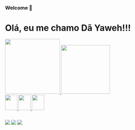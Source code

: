 ### Welcome 👋

<h1>Olá, eu me chamo Dã Yaweh!!!</h1>


 <div style = "display: inline-block">
  <a href="https://github.com/dayaweh">
  <img height="180em" src="https://github-readme-stats.vercel.app/api?username=dayaweh&show_icons=true&theme=dark&include_all_commits=true&count_private=true"/>
  <img height="160em" src="https://github-readme-stats.vercel.app/api/top-langs/?username=dayaweh&layout=compact&langs_count=7&theme=dark"/>
 </div>

  
  <div display="inline_block" margin-left="25">
    <img height="50" width="40" src="https://cdn.jsdelivr.net/gh/devicons/devicon/icons/kotlin/kotlin-original.svg" />
    <img height="50" width="40" src="https://cdn.jsdelivr.net/gh/devicons/devicon/icons/androidstudio/androidstudio-original.svg" />
    <img height="50" width="40" src="https://cdn.jsdelivr.net/gh/devicons/devicon/icons/git/git-original.svg" />
 </div> 
  
   ##
    
  <div style = "margin-top: 15px"> 
  <a href=https://www.instagram.com/pv.dayaweh_coelho/" target="_blank"><img src="https://img.shields.io/badge/-Instagram-%23E4405F?style=for-the-badge&logo=instagram&logoColor=white" target="_blank"></a>
 <a href="https://discord.com/channels/@me" target="_blank"><img src="https://img.shields.io/badge/Discord-7289DA?style=for-the-badge&logo=discord&logoColor=white" target="_blank"></a> 
  <a href = "mailto:dayaweh27@gmail.com"><img src="https://img.shields.io/badge/-Gmail-%23333?style=for-the-badge&logo=gmail&logoColor=white" target="_blank"></a>
    </div>
